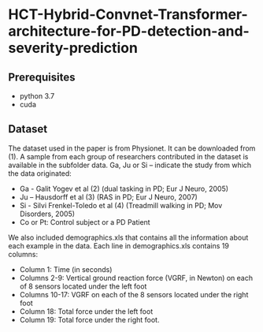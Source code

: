 # HCT-Hybrid-Convnet-Transformer-architecture-for-PD-detection-and-severity-prediction

## Prerequisites
* python 3.7
* cuda

## Dataset
The dataset used in the paper is from Physionet. It can be downloaded from (1). A sample from each group of researchers contributed in the dataset is available in the subfolder data. 
Ga, Ju or Si – indicate the study from which the data originated:
* Ga - Galit Yogev et al (2) (dual tasking in PD; Eur J Neuro, 2005)
* Ju – Hausdorff et al (3) (RAS in PD; Eur J Neuro, 2007)
* Si - Silvi Frenkel-Toledo et al (4) (Treadmill walking in PD; Mov Disorders, 2005)
* Co or Pt: Control subject or a PD Patient

We also included demographics.xls that contains all the information about each example in the data.
Each line in demographics.xls contains 19 columns:

* Column      1:   Time (in seconds)
* Columns   2-9:   Vertical ground reaction force (VGRF, in Newton) on each of 8
	  	  sensors located under the left foot
* Columns 10-17:   VGRF on each of the 8 sensors located under the right foot
* Column     18:   Total force under the left foot
* Column     19:   Total force under the right foot.


